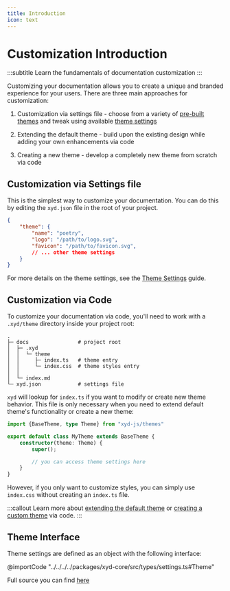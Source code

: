 ```yaml
---
title: Introduction
icon: text
---
```


# Customization Introduction
:::subtitle
Learn the fundamentals of documentation customization
:::

Customizing your documentation allows you to create a unique and branded experience for your users.
There are three main approaches for customization:

1. Customization via settings file - choose from a variety of [pre-built themes](/docs/guides/themes) 
and tweak using available [theme settings](/docs/guides/theme-settings)

2. Extending the default theme - build upon the existing design while adding your own enhancements via code

3. Creating a new theme - develop a completely new theme from scratch via code

## Customization via Settings file
This is the simplest way to customize your documentation.
 You can do this by editing the `xyd.json` file in the root of your project.

```json
{
    "theme": {
        "name": "poetry",
        "logo": "/path/to/logo.svg",
        "favicon": "/path/to/favicon.svg",
        // ... other theme settings
    }
}
```
For more details on the theme settings, see the [Theme Settings](/docs/guides/theme-settings) guide.

## Customization via Code
To customize your documentation via code, you'll need to work with a `.xyd/theme` directory inside your project root:
```
.
├─ docs                # project root
│  ├─ .xyd
│  │  └─ theme
│  │     ├─ index.ts   # theme entry
│  │     └─ index.css  # theme styles entry
│  │  
│  └─ index.md
└─ xyd.json            # settings file
```

<code>xyd</code> will lookup for `index.ts` if you want to modify or create new theme behavior. 
This file is only necessary when you need to extend default theme's functionality or create a new theme:

```ts
import {BaseTheme, type Theme} from "xyd-js/themes"

export default class MyTheme extends BaseTheme {
    constructor(theme: Theme) {
        super();

        // you can access theme settings here
    }
}
```

However, if you only want to customize styles, you can simply use `index.css` without creating an `index.ts` file.


:::callout
Learn more about [extending the default theme](/docs/guides/extending-default-theme)
or [creating a custom theme](/docs/guides/custom-theme) via code.
:::

## Theme Interface

Theme settings are defined as an object with the following interface:

@importCode "../../../../packages/xyd-core/src/types/settings.ts#Theme"


Full source you can find [here](https://github.com/livesession/xyd/blob/master/packages/xyd-core/src/types/settings.ts)
